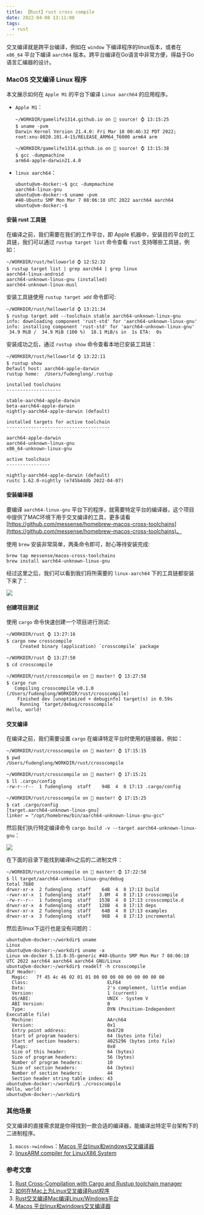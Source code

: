 ```yaml
---
title: 【Rust】rust cross compile
date: 2022-04-08 13:11:08
tags:
  - rust
---
```


交叉编译就是跨平台编译，例如在 `window` 下编译程序的linux版本，或者在 `x86_64` 平台下编译 `aarch64` 版本。跨平台编译在Go语言中非常方便，得益于Go语言汇编器的设计。

### MacOS 交叉编译 Linux 程序

本文展示如何在 `Apple M1` 的平台下编译 `Linux aarch64` 的应用程序。

- `Apple M1`：

    ```
    ~/WORKDIR/gamelife1314.github.io on  source! ⌚ 13:15:25
    $ uname -pvm
    Darwin Kernel Version 21.4.0: Fri Mar 18 00:46:32 PDT 2022; root:xnu-8020.101.4~15/RELEASE_ARM64_T6000 arm64 arm

    ~/WORKDIR/gamelife1314.github.io on  source! ⌚ 13:15:38
    $ gcc -dumpmachine
    arm64-apple-darwin21.4.0
    ```

- `linux aarch64`：

    ```
    ubuntu@vm-docker:~$ gcc -dumpmachine
    aarch64-linux-gnu
    ubuntu@vm-docker:~$ uname -pvm
    #40-Ubuntu SMP Mon Mar 7 08:06:10 UTC 2022 aarch64 aarch64
    ubuntu@vm-docker:~$
    ```

<!-- more -->   

#### 安装 rust 工具链

在编译之前，我们需要在我们的工作平台，即 Apple 机器中，安装目的平台的工具链，我们可以通过 `rustup target list` 命令查看 `rust` 支持哪些工具链，例如：

```
~/WORKDIR/rust/helloworld ⌚ 12:52:32
$ rustup target list | grep aarch64 | grep linux
aarch64-linux-android
aarch64-unknown-linux-gnu (installed)
aarch64-unknown-linux-musl
```

安装工具链使用 `rustup target add` 命令即可:

```
~/WORKDIR/rust/helloworld ⌚ 13:21:34
$ rustup target add --toolchain stable aarch64-unknown-linux-gnu
info: downloading component 'rust-std' for 'aarch64-unknown-linux-gnu'
info: installing component 'rust-std' for 'aarch64-unknown-linux-gnu'
 34.9 MiB /  34.9 MiB (100 %)  18.1 MiB/s in  1s ETA:  0s
```

安装成功之后，通过 `rustup show` 命令查看本地已安装工具链：

```
~/WORKDIR/rust/helloworld ⌚ 13:22:11
$ rustup show
Default host: aarch64-apple-darwin
rustup home:  /Users/fudenglong/.rustup

installed toolchains
--------------------

stable-aarch64-apple-darwin
beta-aarch64-apple-darwin
nightly-aarch64-apple-darwin (default)

installed targets for active toolchain
--------------------------------------

aarch64-apple-darwin
aarch64-unknown-linux-gnu
x86_64-unknown-linux-gnu

active toolchain
----------------

nightly-aarch64-apple-darwin (default)
rustc 1.62.0-nightly (e745b4ddb 2022-04-07)
```

#### 安装编译器

要编译 `aarch64-linux-gnu` 平台下的程序，就需要特定平台的编译器，这个项目中提供了MAC环境下用于交叉编译的工具，更多请看 [https://github.com/messense/homebrew-macos-cross-toolchains](https://github.com/messense/homebrew-macos-cross-toolchains)。

使用 `brew` 安装非常简单，两条命令即可，耐心等待安装完成:

```
brew tap messense/macos-cross-toolchains
brew install aarch64-unknown-linux-gnu
```

经过这里之后，我们可以看到我们将所需要的 `linux-aarch64` 下的工具链都安装下来了：

![](brew-install-aarch64-linux-compile-tool.png)

#### 创建项目测试

使用 `cargo` 命令快速创建一个项目进行测试:

```
~/WORKDIR/rust ⌚ 13:27:16
$ cargo new crosscompile
     Created binary (application) `crosscompile` package

~/WORKDIR/rust ⌚ 13:27:50
$ cd crosscompile

~/WORKDIR/rust/crosscompile on  master! ⌚ 13:27:58
$ cargo run
   Compiling crosscompile v0.1.0 (/Users/fudenglong/WORKDIR/rust/crosscompile)
    Finished dev [unoptimized + debuginfo] target(s) in 0.59s
     Running `target/debug/crosscompile`
Hello, world!
```

#### 交叉编译

在编译之前，我们需要设置 `cargo` 在编译特定平台时使用的链接器，例如：

```
~/WORKDIR/rust/crosscompile on  master! ⌚ 17:15:15
$ pwd
/Users/fudenglong/WORKDIR/rust/crosscompile

~/WORKDIR/rust/crosscompile on  master! ⌚ 17:15:21
$ ll .cargo/config
-rw-r--r--  1 fudenglong  staff    94B  4  8 17:13 .cargo/config

~/WORKDIR/rust/crosscompile on  master! ⌚ 17:15:25
$ cat .cargo/config
[target.aarch64-unknown-linux-gnu]
linker = "/opt/homebrew/bin/aarch64-unknown-linux-gnu-gcc"
```

然后我们执行特定编译命令 `cargo build -v --target aarch64-unknown-linux-gnu`：

![](rust-cross-compile-success.png)

在下面的目录下能找到编译hi之后的二进制文件：

```
~/WORKDIR/rust/crosscompile on  master! ⌚ 17:22:58
$ ll target/aarch64-unknown-linux-gnu/debug
total 7880
drwxr-xr-x  2 fudenglong  staff    64B  4  8 17:13 build
-rwxr-xr-x  1 fudenglong  staff   3.8M  4  8 17:13 crosscompile
-rw-r--r--  1 fudenglong  staff   153B  4  8 17:13 crosscompile.d
drwxr-xr-x  4 fudenglong  staff   128B  4  8 17:13 deps
drwxr-xr-x  2 fudenglong  staff    64B  4  8 17:13 examples
drwxr-xr-x  3 fudenglong  staff    96B  4  8 17:13 incremental

```

然后去linux下运行也是没有问题的：

```
ubuntu@vm-docker:~/workdir$ uname
Linux
ubuntu@vm-docker:~/workdir$ uname -a
Linux vm-docker 5.13.0-35-generic #40-Ubuntu SMP Mon Mar 7 08:06:10 UTC 2022 aarch64 aarch64 aarch64 GNU/Linux
ubuntu@vm-docker:~/workdir$ readelf -h crosscompile
ELF Header:
  Magic:   7f 45 4c 46 02 01 01 00 00 00 00 00 00 00 00 00
  Class:                             ELF64
  Data:                              2's complement, little endian
  Version:                           1 (current)
  OS/ABI:                            UNIX - System V
  ABI Version:                       0
  Type:                              DYN (Position-Independent Executable file)
  Machine:                           AArch64
  Version:                           0x1
  Entry point address:               0x6720
  Start of program headers:          64 (bytes into file)
  Start of section headers:          4025296 (bytes into file)
  Flags:                             0x0
  Size of this header:               64 (bytes)
  Size of program headers:           56 (bytes)
  Number of program headers:         10
  Size of section headers:           64 (bytes)
  Number of section headers:         44
  Section header string table index: 43
ubuntu@vm-docker:~/workdir$ ./crosscompile
Hello, world!
ubuntu@vm-docker:~/workdir$
```

### 其他场景

交叉编译的直接需求就是你得找到一款合适的编译器，能编译出特定平台架构下的二进制程序。

1. `macos->windows`：[Macos 平台linux和windows交叉编译器](https://words.filippo.io/easy-windows-and-linux-cross-compilers-for-macos/)
2. [linuxARM compiler for LinuxX86 System](https://www.acmesystems.it/arm9_toolchain)

### 参考文章

1. [Rust Cross-Compilation with Cargo and Rustup toolchain manager](https://www.youtube.com/watch?v=wp6s2sm_7VE)
2. [如何在Mac上为Linux交叉编译Rust程序](https://colobu.com/2019/12/18/How-to-Cross-Compile-from-Mac-to-Linux-on-Rust/)
3. [Rust交叉编译Mac编译Linux/Windows平台](https://www.cnblogs.com/007sx/p/15191400.html)
4. [Macos 平台linux和windows交叉编译器](https://words.filippo.io/easy-windows-and-linux-cross-compilers-for-macos/)
